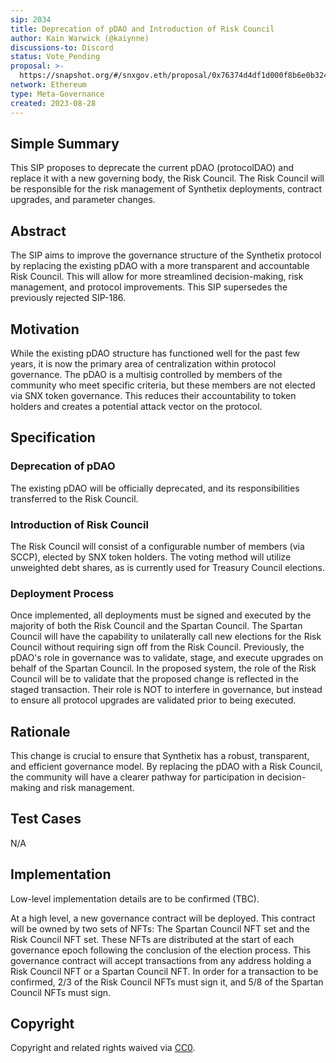 ```yaml
---
sip: 2034
title: Deprecation of pDAO and Introduction of Risk Council
author: Kain Warwick (@kaiynne)
discussions-to: Discord
status: Vote_Pending
proposal: >-
  https://snapshot.org/#/snxgov.eth/proposal/0x76374d4df1d000f8b6e0b324ee5c8a1f80c1d837cba744c6b6923141f53056ea
network: Ethereum
type: Meta-Governance
created: 2023-08-28
---
```


## Simple Summary

<!-- "If you can't explain it simply, you don't understand it well enough." Simply describe the outcome the proposed changes intend to achieve. This should be non-technical and accessible to a casual community member. -->

This SIP proposes to deprecate the current pDAO (protocolDAO) and replace it with a new governing body, the Risk Council. The Risk Council will be responsible for the risk management of Synthetix deployments, contract upgrades, and parameter changes.

## Abstract

<!-- A short (~200 word) description of the proposed change, the abstract should clearly describe the proposed change. This is what *will* be done if the SIP is implemented, not *why* it should be done or *how* it will be done. If the SIP proposes deploying a new contract, write, "we propose to deploy a new contract that will do x". -->

The SIP aims to improve the governance structure of the Synthetix protocol by replacing the existing pDAO with a more transparent and accountable Risk Council. This will allow for more streamlined decision-making, risk management, and protocol improvements. This SIP supersedes the previously rejected SIP-186.

## Motivation

<!-- The motivation is critical for SIPs that want to change the Synthetix protocol. It should clearly explain why the existing protocol specification is inadequate to address the problem that the SIP solves. SIP submissions without sufficient motivation may be rejected outright. -->

While the existing pDAO structure has functioned well for the past few years, it is now the primary area of centralization within protocol governance. The pDAO is a multisig controlled by members of the community who meet specific criteria, but these members are not elected via SNX token governance. This reduces their accountability to token holders and creates a potential attack vector on the protocol.

## Specification

### Deprecation of pDAO

<!-- The technical specification should describe the syntax and semantics of any new feature. -->

The existing pDAO will be officially deprecated, and its responsibilities transferred to the Risk Council.

### Introduction of Risk Council

<!-- The technical specification should describe the syntax and semantics of any new feature. -->

The Risk Council will consist of a configurable number of members (via SCCP), elected by SNX token holders. The voting method will utilize unweighted debt shares, as is currently used for Treasury Council elections.

### Deployment Process

<!-- The technical specification should describe the syntax and semantics of any new feature. -->

Once implemented, all deployments must be signed and executed by the majority of both the Risk Council and the Spartan Council. The Spartan Council will have the capability to unilaterally call new elections for the Risk Council without requiring sign off from the Risk Council. Previously, the pDAO's role in governance was to validate, stage, and execute upgrades on behalf of the Spartan Council. In the proposed system, the role of the Risk Council will be to validate that the proposed change is reflected in the staged transaction. Their role is NOT to interfere in governance, but instead to ensure all protocol upgrades are validated prior to being executed.

## Rationale

<!-- The rationale fleshes out the specification by describing what motivated the design and why particular design decisions were made. It should describe alternate designs that were considered and related work, e.g. how the feature is supported in other languages. -->

This change is crucial to ensure that Synthetix has a robust, transparent, and efficient governance model. By replacing the pDAO with a Risk Council, the community will have a clearer pathway for participation in decision-making and risk management.

## Test Cases

<!-- Test cases for an implementation are mandatory for SIPs but can be included with the implementation. -->

N/A

## Implementation

<!-- The implementations must be completed before any SIP is given status "Implemented," but it need not be completed before the SIP is accepted. -->

Low-level implementation details are to be confirmed (TBC).

At a high level, a new governance contract will be deployed. This contract will be owned by two sets of NFTs: The Spartan Council NFT set and the Risk Council NFT set. These NFTs are distributed at the start of each governance epoch following the conclusion of the election process. This governance contract will accept transactions from any address holding a Risk Council NFT or a Spartan Council NFT. In order for a transaction to be confirmed, 2/3 of the Risk Council NFTs must sign it, and 5/8 of the Spartan Council NFTs must sign.

## Copyright

<!-- The SIP must have copyright that allows read-only reuse. -->

Copyright and related rights waived via [CC0](https://creativecommons.org/publicdomain/zero/1.0/).
